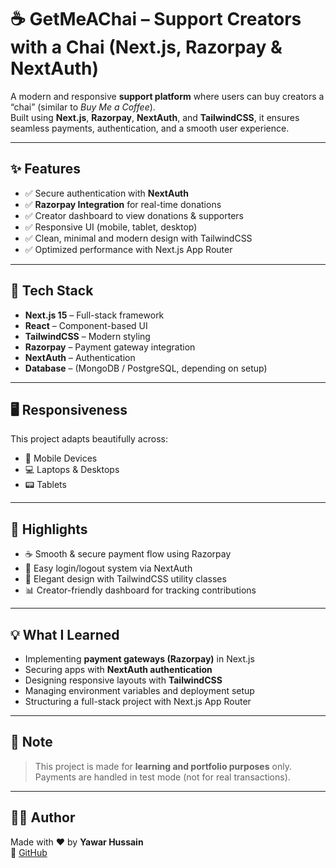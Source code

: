 # ☕ GetMeAChai – Support Creators with a Chai (Next.js, Razorpay & NextAuth)

A modern and responsive **support platform** where users can buy creators a “chai” (similar to *Buy Me a Coffee*).  
Built using **Next.js**, **Razorpay**, **NextAuth**, and **TailwindCSS**, it ensures seamless payments, authentication, and a smooth user experience.  

---

## ✨ Features

- ✅ Secure authentication with **NextAuth**  
- ✅ **Razorpay Integration** for real-time donations  
- ✅ Creator dashboard to view donations & supporters  
- ✅ Responsive UI (mobile, tablet, desktop)  
- ✅ Clean, minimal and modern design with TailwindCSS  
- ✅ Optimized performance with Next.js App Router  

---

## 🧰 Tech Stack

- **Next.js 15** – Full-stack framework  
- **React** – Component-based UI  
- **TailwindCSS** – Modern styling  
- **Razorpay** – Payment gateway integration  
- **NextAuth** – Authentication  
- **Database** – (MongoDB / PostgreSQL, depending on setup)  

---

## 🖥️ Responsiveness

This project adapts beautifully across:  

- 📱 Mobile Devices  
- 💻 Laptops & Desktops  
- 📟 Tablets  

---

## 🎯 Highlights

- ☕ Smooth & secure payment flow using Razorpay  
- 🔑 Easy login/logout system via NextAuth  
- 🎨 Elegant design with TailwindCSS utility classes  
- 📊 Creator-friendly dashboard for tracking contributions  

---

## 💡 What I Learned

- Implementing **payment gateways (Razorpay)** in Next.js  
- Securing apps with **NextAuth authentication**  
- Designing responsive layouts with **TailwindCSS**  
- Managing environment variables and deployment setup  
- Structuring a full-stack project with Next.js App Router  

---

## 📌 Note

> This project is made for **learning and portfolio purposes** only.  
> Payments are handled in test mode (not for real transactions).  

---

## 🙋‍♂️ Author

Made with ❤️ by **Yawar Hussain**  
🔗 [GitHub](https://github.com/YawarHussain672) 
